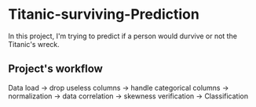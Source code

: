 # Titanic-surviving-Prediction

In this project, I'm trying to predict if a person would durvive or not the Titanic's wreck.

## Project's workflow

Data load -> drop useless columns -> handle categorical columns -> normalization -> data correlation -> skewness verification -> Classification

